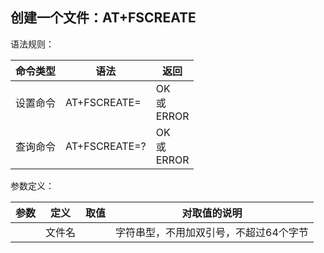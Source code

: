 ## 创建一个文件：AT+FSCREATE

语法规则：

| 命令类型 | 语法                   | 返回              |
| -------- | ---------------------- | ----------------- |
| 设置命令 | AT+FSCREATE=<filename> | OK<br>或<br>ERROR |
| 查询命令 | AT+FSCREATE=?          | OK<br>或<br>ERROR |

 

参数定义：

| 参数       | 定义   | 取值 | 对取值的说明                           |
| ---------- | ------ | ---- | -------------------------------------- |
| <filename> | 文件名 |      | 字符串型，不用加双引号，不超过64个字节 |

